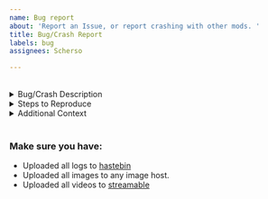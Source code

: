 ```yaml
---
name: Bug report
about: 'Report an Issue, or report crashing with other mods. '
title: Bug/Crash Report
labels: bug
assignees: Scherso

---
```


<br />

<details>
   <summary>
        Bug/Crash Description</summary>   
     
  ## Describe your issue:
  - Crash or Bug: 
  
  - Bug/Crash description:

   
</details>
  

<details>
   <summary>
        Steps to Reproduce</summary>   
     
  ## Steps to reproduce this issue:
  1. Forge Version (ex `11.15.1.2318`): 
  2. Java Version:
  3. latest.log, upload via [hastebin][hst]
  4. A list of mods in your mods folder, either screenshot or list:
     
</details>

<details>
   <summary>
      Additional Context</summary>
   
   ## Attach any Additional Context Below:
   <!---Videos, Photos, More Logs, Code, etc.--->

</details>

<br />

### Make sure you have:
- Uploaded all logs to [hastebin][hst]
- Uploaded all images to any image host.
- Uploaded all videos to [streamable](streamable.com)
 
[hst]: https://www.toptal.com/developers/hastebin/
